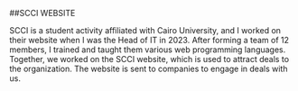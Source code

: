 ##SCCI WEBSITE

SCCI is a student activity affiliated with Cairo University, and I worked on their website when I was the Head of IT in 2023. After forming a team of 12 members,
I trained and taught them various web programming languages. Together, we worked on the SCCI website, which is used to attract deals to the organization. 
The website is sent to companies to engage in deals with us.

